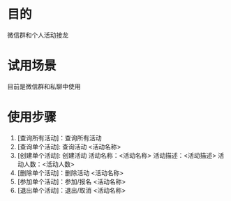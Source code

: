 # 目的
微信群和个人活动接龙

# 试用场景
目前是微信群和私聊中使用

# 使用步骤
1. [查询所有活动]：查询所有活动
2. [查询单个活动]: 查询活动 <活动名称>
3. [创建单个活动]: 创建活动 活动名称：<活动名称> 活动描述：<活动描述> 活动人数：<活动人数>
4. [删除单个活动]：删除活动 <活动名称>
5. [参加单个活动]：参加/报名 <活动名称>
6. [退出单个活动]：退出/取消 <活动名称>